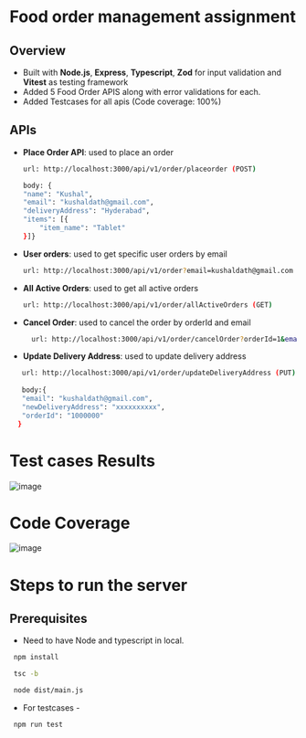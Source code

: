 # Food order management assignment

## Overview
- Built with **Node.js**, **Express**, **Typescript**, **Zod** for input validation and **Vitest** as testing framework
- Added 5 Food Order APIS along with error validations for each.
- Added Testcases for all apis (Code coverage: 100%)

## APIs
- **Place Order API**:  used to place an order

    ```sh    
    url: http://localhost:3000/api/v1/order/placeorder (POST)
    
    body: {
    "name": "Kushal",
    "email": "kushaldath@gmail.com",
    "deliveryAddress": "Hyderabad",
    "items": [{
        "item_name": "Tablet"
    }]}
  ```

- **User orders**:  used to get specific user orders by email

    ```sh    
    url: http://localhost:3000/api/v1/order?email=kushaldath@gmail.com (GET)
  ```

- **All Active Orders**:  used to get all active orders

     ```sh    
    url: http://localhost:3000/api/v1/order/allActiveOrders (GET)
  ```

- **Cancel Order**:  used to cancel the order by orderId and email
  
  ```sh    
    url: http://localhost:3000/api/v1/order/cancelOrder?orderId=1&email=kushaldath@gmail.com (PUT)
  ```

- **Update Delivery Address**:  used to update delivery address

 ```sh    
    url: http://localhost:3000/api/v1/order/updateDeliveryAddress (PUT)
    
    body:{
    "email": "kushaldath@gmail.com",
    "newDeliveryAddress": "xxxxxxxxxx",
    "orderId": "1000000"
   }
  ```

# Test cases Results

![image](https://github.com/user-attachments/assets/e9645743-f784-451b-a0f3-96cf8ceddac8)


# Code Coverage

![image](https://github.com/user-attachments/assets/41ff16e5-527d-4407-a439-f2eb09c3d961)

# Steps to run the server

## Prerequisites

- Need to have Node and typescript in local.

 ```sh    
  npm install 
  ```

 ```sh    
  tsc -b  
  ```

 ```sh    
  node dist/main.js 
  ```

- For testcases -
   
 ```sh    
  npm run test
  ```





  

